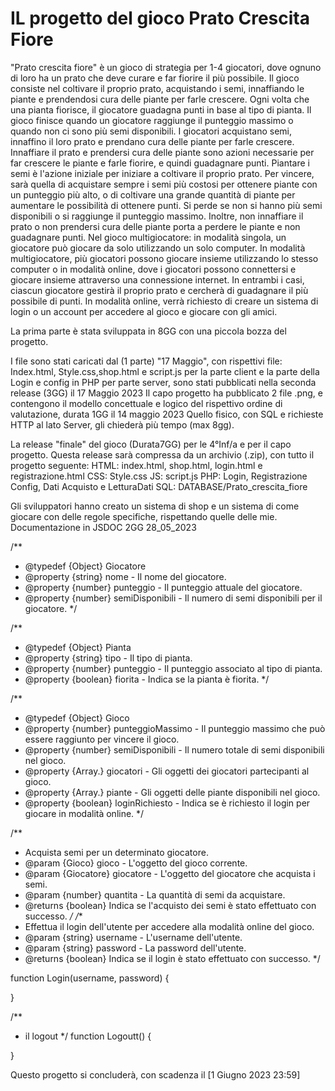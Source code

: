 # IL progetto del gioco Prato Crescita Fiore
"Prato crescita fiore" è un gioco di strategia per 1-4 giocatori, dove ognuno di loro ha un prato che deve curare e far fiorire il più possibile. Il gioco consiste nel coltivare il proprio prato, acquistando i semi, innaffiando le piante e prendendosi cura delle piante per farle crescere. Ogni volta che una pianta fiorisce, il giocatore guadagna punti in base al tipo di pianta. Il gioco finisce quando un giocatore raggiunge il punteggio massimo o quando non ci sono più semi disponibili.
I giocatori acquistano semi, innaffino il loro prato e prendano cura delle piante per farle crescere. Innaffiare il prato e prendersi cura delle piante sono azioni necessarie per far crescere le piante e farle fiorire, e quindi guadagnare punti. Piantare i semi è l'azione iniziale per iniziare a coltivare il proprio prato.
Per vincere, sarà quella di acquistare sempre i semi più costosi per ottenere piante con un punteggio più alto, o di coltivare una grande quantità di piante per aumentare le possibilità di ottenere punti.
Si perde se non si hanno più semi disponibili o si raggiunge il punteggio massimo.
Inoltre, non innaffiare il prato o non prendersi cura delle piante porta a perdere le piante e non guadagnare punti.
Nel gioco multigiocatore: in modalità singola, un giocatore può giocare da solo utilizzando un solo computer. In modalità multigiocatore, più giocatori possono giocare insieme utilizzando lo stesso computer o in modalità online, dove i giocatori possono connettersi e giocare insieme attraverso una connessione internet. In entrambi i casi, ciascun giocatore gestirà il proprio prato e cercherà di guadagnare il più possibile di punti.
In modalità online, verrà richiesto di creare un sistema di login o un account per accedere al gioco e giocare con gli amici.

La prima parte è stata sviluppata in 8GG con una piccola bozza del progetto. 


I file sono stati caricati dal (1 parte) "17 Maggio", con rispettivi file: Index.html, Style.css,shop.html e script.js per la parte client e la parte della Login e config in PHP per parte server, sono stati pubblicati nella seconda release (3GG) il 17 Maggio 2023
Il capo progetto ha pubblicato 2 file .png, e contengono il modello concettuale e logico del rispettivo ordine di valutazione, durata 1GG il 14 maggio 2023
Quello fisico, con SQL e richieste HTTP al lato Server, gli chiederà più tempo (max 8gg).

La release "finale" del gioco (Durata7GG) per le 4°Inf/a e per il capo progetto.
Questa release sarà compressa da un archivio (.zip), con tutto il progetto seguente:
HTML: index.html, shop.html, login.html e registrazione.html
CSS: Style.css
JS: script.js
PHP: Login, Registrazione Config, Dati Acquisto e LetturaDati
SQL: DATABASE/Prato_crescita_fiore

Gli sviluppatori hanno creato un sistema di shop e un sistema di come giocare con delle regole specifiche, rispettando quelle delle mie.
Documentazione in JSDOC 2GG 28_05_2023

/**
 * @typedef {Object} Giocatore
 * @property {string} nome - Il nome del giocatore.
 * @property {number} punteggio - Il punteggio attuale del giocatore.
 * @property {number} semiDisponibili - Il numero di semi disponibili per il giocatore.
 */
 
 /**
 * @typedef {Object} Pianta
 * @property {string} tipo - Il tipo di pianta.
 * @property {number} punteggio - Il punteggio associato al tipo di pianta.
 * @property {boolean} fiorita - Indica se la pianta è fiorita.
 */
 
 /**
 * @typedef {Object} Gioco
 * @property {number} punteggioMassimo - Il punteggio massimo che può essere raggiunto per vincere il gioco.
 * @property {number} semiDisponibili - Il numero totale di semi disponibili nel gioco.
 * @property {Array.<Giocatore>} giocatori - Gli oggetti dei giocatori partecipanti al gioco.
 * @property {Array.<Pianta>} piante - Gli oggetti delle piante disponibili nel gioco.
 * @property {boolean} loginRichiesto - Indica se è richiesto il login per giocare in modalità online.
 */
  
 /**
 * Acquista semi per un determinato giocatore.
 * @param {Gioco} gioco - L'oggetto del gioco corrente.
 * @param {Giocatore} giocatore - L'oggetto del giocatore che acquista i semi.
 * @param {number} quantita - La quantità di semi da acquistare.
 * @returns {boolean} Indica se l'acquisto dei semi è stato effettuato con successo.
 */
  /**
 * Effettua il login dell'utente per accedere alla modalità online del gioco.
 * @param {string} username - L'username dell'utente.
 * @param {string} password - La password dell'utente.
 * @returns {boolean} Indica se il login è stato effettuato con successo.
 */

  function Login(username, password) {
  
}

/**
 * il logout 
 */
function Logoutt() {

}

Questo progetto si concluderà, con scadenza il [1 Giugno 2023 23:59]

